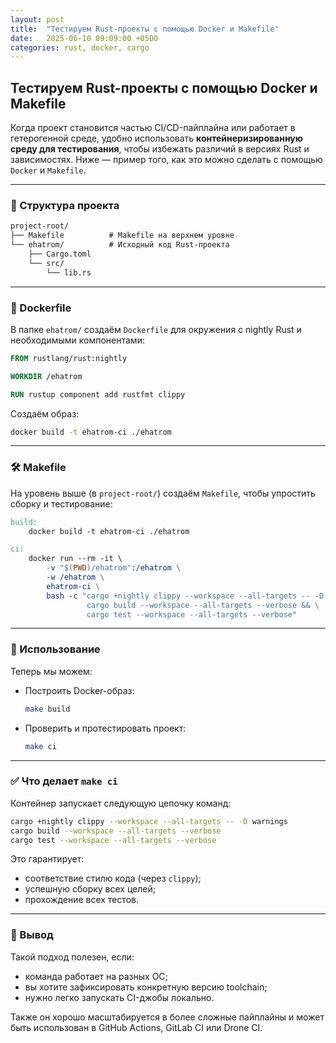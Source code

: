 ```yaml
---
layout: post
title:  "Тестируем Rust-проекты с помощью Docker и Makefile"
date:   2025-06-10 09:09:00 +0500
categories: rust, docker, cargo
---
```



##  Тестируем Rust-проекты с помощью Docker и Makefile

Когда проект становится частью CI/CD-пайплайна или работает в гетерогенной среде, удобно использовать **контейнеризированную среду для тестирования**, чтобы избежать различий в версиях Rust и зависимостях. Ниже — пример того, как это можно сделать с помощью `Docker` и `Makefile`.

---

### 📁 Структура проекта

```txt
project-root/
├── Makefile          # Makefile на верхнем уровне
└── ehatrom/          # Исходный код Rust-проекта
    ├── Cargo.toml
    └── src/
        └── lib.rs
```

---

### 🐋 Dockerfile

В папке `ehatrom/` создаём `Dockerfile` для окружения с nightly Rust и необходимыми компонентами:

```Dockerfile
FROM rustlang/rust:nightly

WORKDIR /ehatrom

RUN rustup component add rustfmt clippy
```

Создаём образ:

```bash
docker build -t ehatrom-ci ./ehatrom
```

---

### 🛠️ Makefile

На уровень выше (в `project-root/`) создаём `Makefile`, чтобы упростить сборку и тестирование:

```makefile
build:
	docker build -t ehatrom-ci ./ehatrom

ci:
	docker run --rm -it \
		-v "$(PWD)/ehatrom":/ehatrom \
		-w /ehatrom \
		ehatrom-ci \
		bash -c "cargo +nightly clippy --workspace --all-targets -- -D warnings && \
		         cargo build --workspace --all-targets --verbose && \
		         cargo test --workspace --all-targets --verbose"
```

---

### 🚀 Использование

Теперь мы можем:

* Построить Docker-образ:

  ```bash
  make build
  ```

* Проверить и протестировать проект:

  ```bash
  make ci
  ```

---

### ✅ Что делает `make ci`

Контейнер запускает следующую цепочку команд:

```bash
cargo +nightly clippy --workspace --all-targets -- -D warnings
cargo build --workspace --all-targets --verbose
cargo test --workspace --all-targets --verbose
```

Это гарантирует:

* соответствие стилю кода (через `clippy`);
* успешную сборку всех целей;
* прохождение всех тестов.

---

### 🧪 Вывод

Такой подход полезен, если:

* команда работает на разных ОС;
* вы хотите зафиксировать конкретную версию toolchain;
* нужно легко запускать CI-джобы локально.

Также он хорошо масштабируется в более сложные пайплайны и может быть использован в GitHub Actions, GitLab CI или Drone CI.
